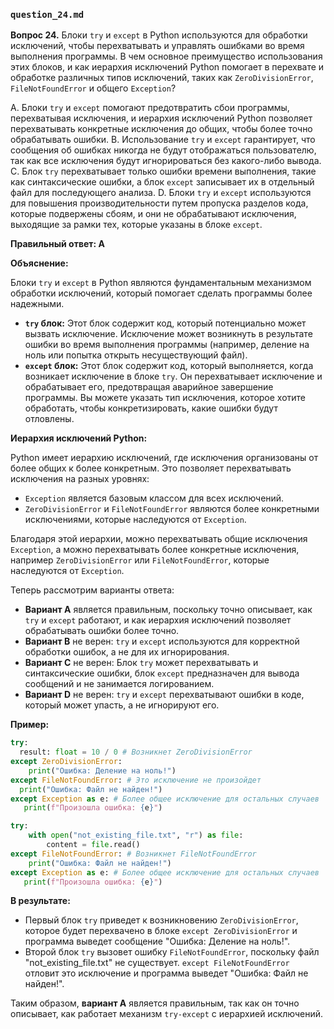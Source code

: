 ### `question_24.md`

**Вопрос 24.** Блоки `try` и `except` в Python используются для обработки исключений, чтобы перехватывать и управлять ошибками во время выполнения программы. В чем основное преимущество использования этих блоков, и как иерархия исключений Python помогает в перехвате и обработке различных типов исключений, таких как `ZeroDivisionError`, `FileNotFoundError` и общего `Exception`?

A.  Блоки `try` и `except` помогают предотвратить сбои программы, перехватывая исключения, и иерархия исключений Python позволяет перехватывать конкретные исключения до общих, чтобы более точно обрабатывать ошибки.
B.  Использование `try` и `except` гарантирует, что сообщения об ошибках никогда не будут отображаться пользователю, так как все исключения будут игнорироваться без какого-либо вывода.
C.  Блок `try` перехватывает только ошибки времени выполнения, такие как синтаксические ошибки, а блок `except` записывает их в отдельный файл для последующего анализа.
D.  Блоки `try` и `except` используются для повышения производительности путем пропуска разделов кода, которые подвержены сбоям, и они не обрабатывают исключения, выходящие за рамки тех, которые указаны в блоке `except`.

**Правильный ответ: A**

**Объяснение:**

Блоки `try` и `except` в Python являются фундаментальным механизмом обработки исключений, который помогает сделать программы более надежными.

*   **`try` блок:** Этот блок содержит код, который потенциально может вызвать исключение. Исключение может возникнуть в результате ошибки во время выполнения программы (например, деление на ноль или попытка открыть несуществующий файл).
*   **`except` блок:** Этот блок содержит код, который выполняется, когда возникает исключение в блоке `try`. Он перехватывает исключение и обрабатывает его, предотвращая аварийное завершение программы. Вы можете указать тип исключения, которое хотите обработать, чтобы конкретизировать, какие ошибки будут отловлены.

**Иерархия исключений Python:**

Python имеет иерархию исключений, где исключения организованы от более общих к более конкретным. Это позволяет перехватывать исключения на разных уровнях:

*   `Exception` является базовым классом для всех исключений.
*   `ZeroDivisionError` и `FileNotFoundError` являются более конкретными исключениями, которые наследуются от `Exception`.

Благодаря этой иерархии, можно перехватывать общие исключения `Exception`, а можно перехватывать более конкретные исключения, например `ZeroDivisionError` или `FileNotFoundError`, которые наследуются от `Exception`.

Теперь рассмотрим варианты ответа:

*   **Вариант A** является правильным, поскольку точно описывает, как `try` и `except` работают, и как иерархия исключений позволяет обрабатывать ошибки более точно.
*   **Вариант B** не верен: `try` и `except` используются для корректной обработки ошибок, а не для их игнорирования.
*   **Вариант C** не верен: Блок `try` может перехватывать и синтаксические ошибки, блок `except` предназначен для вывода сообщений и не занимается логированием.
*   **Вариант D** не верен: `try` и `except` перехватывают ошибки в коде, который может упасть, а не игнорируют его.

**Пример:**

```python
try:
  result: float = 10 / 0 # Возникнет ZeroDivisionError
except ZeroDivisionError:
    print("Ошибка: Деление на ноль!")
except FileNotFoundError: # Это исключение не произойдет
  print("Ошибка: Файл не найден!")
except Exception as e: # Более общее исключение для остальных случаев
   print(f"Произошла ошибка: {e}")

try:
    with open("not_existing_file.txt", "r") as file:
        content = file.read()
except FileNotFoundError: # Возникнет FileNotFoundError
    print("Ошибка: Файл не найден!")
except Exception as e: # Более общее исключение для остальных случаев
   print(f"Произошла ошибка: {e}")
```

**В результате:**
* Первый блок `try` приведет к возникновению `ZeroDivisionError`, которое будет перехвачено в блоке `except ZeroDivisionError` и программа выведет сообщение "Ошибка: Деление на ноль!".
* Второй блок `try` вызовет ошибку `FileNotFoundError`, поскольку файл "not_existing_file.txt" не существует. `except FileNotFoundError` отловит это исключение и программа выведет "Ошибка: Файл не найден!".

Таким образом, **вариант A** является правильным, так как он точно описывает, как работает механизм `try-except` с иерархией исключений.
